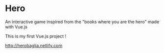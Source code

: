 # Hero
An interactive game inspired from the "books where you are the hero" made with Vue.js

This is my first Vue.js project !

http://herobaglia.netlify.com
